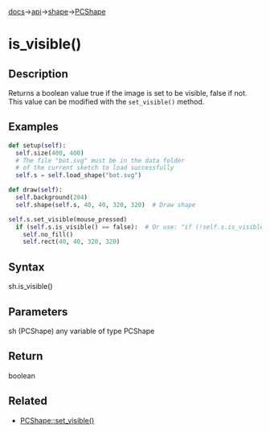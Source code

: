 [docs](/docs/)→[api](/docs/api)→[shape](/docs/api/shape/)→[PCShape](/docs/api/shape/PCShape/)

# is_visible()

## Description

Returns a boolean value true if the image is set to be visible, false if not. This value can be modified with the `set_visible()` method.

## Examples

```py
def setup(self):
  self.size(400, 400)
  # The file "bot.svg" must be in the data folder
  # of the current sketch to load successfully
  self.s = self.load_shape("bot.svg")

def draw(self):
  self.background(204)
  self.shape(self.s, 40, 40, 320, 320)  # Draw shape

self.s.set_visible(mouse_pressed)
  if (self.s.is_visible() == false):  # Or use: "if (!self.s.is_visible)"
    self.no_fill()
    self.rect(40, 40, 320, 320)
```

## Syntax

sh.is_visible()	

## Parameters

sh	(PCShape)	any variable of type PCShape

## Return

boolean	

## Related
- [PCShape::set_visible()](/docs/api/shape/PCShape/PCShape_set_visible_.md)
